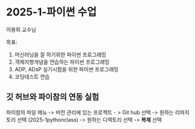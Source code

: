 # 2025-1-파이썬 수업
이용희 교수님

목표:
1. 머신러닝을 잘 하기위한 파이썬 프로그래밍
2. 객체지향개념을 연습하는 파이썬 프로그래밍
3. ADP, ADsP 실기시험을 위한 파이썬 프로그래밍
4. 코딩테스트 연습

## 깃 허브와 파이참의 연동 실험
파이참의 파일 메뉴 -> 버전 관리에 있는 프로젝트 - > Git hub 선택
-> 원하는 리파지토리 선택 (2025-1pythonclass) -> 원하는 디렉토리 선택 ->
**복제** 선택
